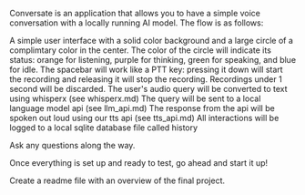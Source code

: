 Conversate is an application that allows you to have a simple voice conversation with a locally running AI model. The flow is as follows: 

A simple user interface with a solid color background and a large circle of a complimtary color in the center. 
The color of the circle will indicate its status: orange for listening, purple for thinking, green for speaking, and blue for idle.
The spacebar will work like a PTT key: pressing it down will start the recording and releasing it will stop the recording. Recordings under 1 second will be discarded. 
The user's audio query will be converted to text using whisperx (see whisperx.md)
The query will be sent to a local language model api (see llm_api.md)
The response from the api will be spoken out loud using our tts api (see tts_api.md)
All interactions will be logged to a local sqlite database file called history

Ask any questions along the way.

Once everything is set up and ready to test, go ahead and start it up!

Create a readme file with an overview of the final project. 